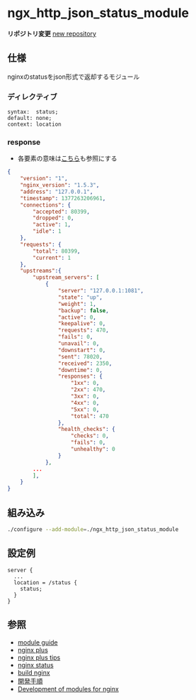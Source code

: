 ngx_http_json_status_module
===========================

**リポジトリ変更**
[new repository](http://git.psychobil.ly/)

仕様
----
nginxのstatusをjson形式で返却するモジュール

### ディレクティブ
```
syntax:	 status;
default: none;
context: location
```

### response
* 各要素の意味は[こちら](http://nginx.com/download/newrelic/newrelic_nginx_agent.tar.gz)も参照にする
```json
{
    "version": "1",
    "nginx_version": "1.5.3",
    "address": "127.0.0.1",
    "timestamp": 1377263206961,
    "connections": {
        "accepted": 80399,
        "dropped": 0,
        "active": 1,
        "idle": 1
    },
    "requests": {
        "total": 80399,
        "current": 1
    },
    "upstreams":{
        "upstream_servers": [
            {
                "server": "127.0.0.1:1081",
                "state": "up",
                "weight": 1,
                "backup": false,
                "active": 0,
                "keepalive": 0,
                "requests": 470,
                "fails": 0,
                "unavail": 0,
                "downstart": 0,
                "sent": 78020,
                "received": 2350,
                "downtime": 0,
                "responses": {
                    "1xx": 0,
                    "2xx": 470,
                    "3xx": 0,
                    "4xx": 0,
                    "5xx": 0,
                    "total": 470
                },
                "health_checks": {
                    "checks": 0,
                    "fails": 0,
                    "unhealthy": 0
                }
            },
        ...
        ],
    }
}
```

組み込み
--------
```bash
./configure --add-module=./ngx_http_json_status_module
```

設定例
------
```
server {
  ...
  location = /status {
    status;
  }
}
```

参照
----
* [module guide](http://www.evanmiller.org/nginx-modules-guide.html)
* [nginx plus](http://nginx.com/products/)
* [nginx plus tips](http://qiita.com/harukasan/items/5123f797a876696b343e)
* [nginx status](http://nginx.org/en/docs/http/ngx_http_status_module.html)
* [build nginx](BUILD.md)
* [開発手順](PROCEDUREofDEVELOPEMENT.md)
* [Development of modules for nginx](http://antoine.bonavita.free.fr/nginx_mod_dev_en.html)
